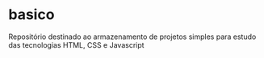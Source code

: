 # basico
Repositório destinado ao armazenamento de projetos simples para estudo das tecnologias HTML, CSS e Javascript
